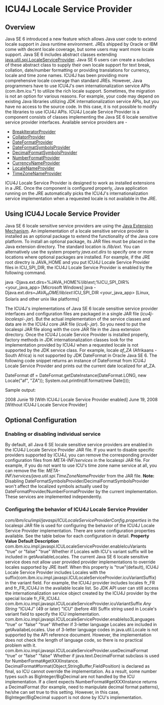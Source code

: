 # ICU4J Locale Service Provider

## Overview

Java SE 6 introduced a new feature which allows Java user code to extend locale
support in Java runtime environment. JREs shipped by Oracle or IBM come with
decent locale coverage, but some users may want more locale support. Java SE 6
includes abstract classes extending
[java.util.spi.LocaleServiceProvider](http://download.oracle.com/javase/6/docs/api/java/util/spi/LocaleServiceProvider.html).
Java SE 6 users can create a subclass of these abstract class to supply their
own locale support for text break, collation, date/number formatting or
providing translations for currency, locale and time zone names.
ICU4J has been providing more comprehensive locale coverage than standard JREs.
However, Java programmers have to use ICU4J's own internationalization service
APIs (com.ibm.icu.\*) to utilize the rich locale support. Sometimes, the
migration is not an option for various reasons. For example, your code may
depend on existing Java libraries utilizing JDK internationalization service
APIs, but you have no access to the source code. In this case, it is not
possible to modify the libraries to use ICU4J APIs.
ICU4J Locale Service Provider is a component consists of classes implementing
the Java SE 6 locale sensitive service provider interfaces. Available service
providers are -

*   [BreakIteratorProvider](http://download.oracle.com/javase/6/docs/api/java/text/spi/BreakIteratorProvider.html)
*   [CollatorProvider](http://download.oracle.com/javase/6/docs/api/java/text/spi/CollatorProvider.html)
*   [DateFormatProvider](http://download.oracle.com/javase/6/docs/api/java/text/spi/DateFormatProvider.html)
*   [DateFormatSymbolsProvider](http://download.oracle.com/javase/6/docs/api/java/text/spi/DateFormatSymbolsProvider.html)
*   [DecimalFormatSymbolsProvider](http://download.oracle.com/javase/6/docs/api/java/text/spi/DecimalFormatSymbolsProvider.html)
*   [NumberFormatProvider](http://download.oracle.com/javase/6/docs/api/java/text/spi/NumberFormatProvider.html)
*   [CurrencyNameProvider](http://download.oracle.com/javase/6/docs/api/java/util/spi/CurrencyNameProvider.html)
*   [LocaleNameProvider](http://download.oracle.com/javase/6/docs/api/java/util/spi/LocaleNameProvider.html)
*   [TimeZoneNameProvider](http://download.oracle.com/javase/6/docs/api/java/util/spi/TimeZoneNameProvider.html)

ICU4J Locale Service Provider is designed to work as installed extensions in a
JRE. Once the component is configured properly, Java application running on the
JRE automatically picks the ICU4J's internationalization service implementation
when a requested locale is not available in the JRE.

## Using ICU4J Locale Service Provider

Java SE 6 locale sensitive service providers are using the [Java Extension
Mechanism](http://download.oracle.com/javase/6/docs/technotes/guides/extensions/index.html).
An implementation of a locale sensitive service provider is installed as an
optional package to extend the functionality of the Java core platform. To
install an optional package, its JAR files must be placed in the Java extension
directory. The standard location is *<java-home>/lib/ext*. You can alternatively
use the system property *java.ext.dirs* to specify one or more locations where
optional packages are installed. For example, if the JRE root directry is
JAVA_HOME and you put ICU4J Locale Service Provider files in ICU_SPI_DIR, the
ICU4J Locale Service Provider is enabled by the following command.

java -Djava.ext.dirs=%JAVA_HOME%\\lib\\ext;%ICU_SPI_DIR% <your_java_app>
\[Microsoft Windows\]
java -Djava.ext.dirs=$JAVA_HOME/lib/ext:$ICU_SPI_DIR <your_java_app> \[Linux,
Solaris and other unix like platforms\]

The ICU4J's implementations of Java SE 6 locale sensitive service provider
interfaces and configuration files are packaged in a single JAR file
(*icu4j-localespi-<version>.jar*). But the actual implementation of the service
classes and data are in the ICU4J core JAR file (*icu4j-<version>.jar*). So you
need to put the localespi JAR file along with the core JAR file in the Java
extension directory.
Once the ICU4J Locale Service Provider is installed properly, factory methods in
JDK internationalization classes look for the implementation provided by ICU4J
when a requested locale is not supported by the JDK service class. For example,
locale *af_ZA* (Afrikaans - South Africa) is not supported by JDK DateFormat in
Oracle Java SE 6. The following code snippet returns an instance of DateFormat
from ICU4J Locale Service Provider and prints out the current date localized for
af_ZA.

DateFormat df = DateFormat.getDateInstance(DateFormat.LONG, new Locale("af",
"ZA"));
System.out.println(df.format(new Date()));

Sample output:

2008 Junie 19 \[With ICU4J Locale Service Provider enabled\]
June 19, 2008 \[Without ICU4J Locale Service Provider\]

## Optional Configuration

### Enabling or disabling individual service

By default, all Java 6 SE locale sensitive service providers are enabled in the
ICU4J Locale Service Provider JAR file. If you want to disable specific
providers supported by ICU4J, you can remove the corresponding provider
configuration files from *META-INF/services* in the localespi JAR file. For
example, if you do not want to use ICU's time zone name service at all, you can
remove the file: *META-INF/services/java.util.spi.TimeZoneNameProvider* from the
JAR file.
**Note:** Disabling DateFormatSymbolsProvider/DecimalFormatSymbolsProvider won't
affect the localized symbols actually used by
DateFormatProvider/NumberFormatProvider by the current implementation. These
services are implemented independently.

### Configuring the behavior of ICU4J Locale Service Provider

*com/ibm/icu/impl/javaspi/ICULocaleServiceProviderConfig.properties* in the
localespi JAR file is used for configuring the behavior of the ICU4J Locale
Service Provider implementation. There are some configuration properties
available. See the table below for each configuration in detail.
**Property** **Value** **Default** **Description**
com.ibm.icu.impl.javaspi.ICULocaleServiceProvider.enableIcuVariants "true" or
"false" "true" Whether if Locales with ICU's variant suffix will be included in
getAvailableLocales. The current Java SE 6 locale sensitive service does not
allow user provided provider implementations to override locales supported by
JRE itself. When this property is "true"(default), ICU4J Locale Service Provider
includes Locales with the
suffix(com.ibm.icu.impl.javaspi.ICULocaleServiceProvider.icuVariantSuffix) in
the variant field. For example, the ICU4J provider includes locales fr_FR and
fr_FR_ICU4J in the available locale list. So JDK API user can still access the
internationalization service object created by the ICU4J provider by the special
locale fr_FR_ICU4J.
com.ibm.icu.impl.javaspi.ICULocaleServiceProvider.icuVariantSuffix *Any String*
"ICU4J" (49 or later)
"ICU" (before 49)
Suffix string used in Locale's variant field to specify the ICU implementation.
com.ibm.icu.impl.javaspi.ICULocaleServiceProvider.enableIso3Languages "true" or
"false" "true" Whether if 3-letter language Locales are included in
getAvailabeLocales. Use of 3-letter language codes in java.util.Locale is not
supported by the API reference document. However, the implementation does not
check the length of language code, so there is no practical problem with it.
com.ibm.icu.impl.javaspi.ICULocaleServiceProvider.useDecimalFormat "true" or
"false" "false" Whether if java.text.DecimalFormat subclass is used for
NumberFormat#getXXXInstance.
DecimalFormat#format(Object,StringBuffer,FieldPosition) is declared as final, so
ICU cannot override the implementation. As a result, some number types such as
BigInteger/BigDecimal are not handled by the ICU implementation. If a client
expects NumberFormat#getXXXInstance returns a DecimalFormat (for example, need
to manipulate decimal format patterns), he/she can set true to this setting.
However, in this case, BigInteger/BigDecimal support is not done by ICU's
implementation.

